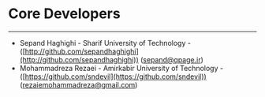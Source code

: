 # Core Developers #

----------
- Sepand Haghighi - Sharif University of Technology - ([http://github.com/sepandhaghighi](http://github.com/sepandhaghighi)) ([sepand@qpage.ir](mailto:sepand@qpage.ir))
- Mohammadreza Rezaei - Amirkabir University of Technology - ([https://github.com/sndevil](https://github.com/sndevil)) ([rezaiemohammadreza@gmail.com](mailto:rezaiemohammadreza@gmail.com))